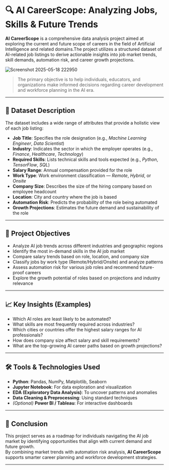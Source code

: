 # 🔍 AI CareerScope: Analyzing Jobs, Skills & Future Trends

**AI CareerScope** is a comprehensive data analysis project aimed at exploring the current and future scope of careers in the field of Artificial Intelligence and related domains.The project utilizes a structured dataset of AI-related job listings to derive actionable insights into job market trends, skill demands, automation risk, and career growth projections.

![Screenshot 2025-05-18 222950](https://github.com/user-attachments/assets/ad5e5060-1d1f-4ee9-a377-13c5c6636906)


> The primary objective is to help individuals, educators, and organizations make informed decisions regarding career development and workforce planning in the AI era.



---
## 📂 Dataset Description

The dataset includes a wide range of attributes that provide a holistic view of each job listing:

- **Job Title**: Specifies the role designation (e.g., *Machine Learning Engineer*, *Data Scientist*)
- **Industry**: Indicates the sector in which the employer operates (e.g., *Finance*, *Healthcare*, *Technology*)
- **Required Skills**: Lists technical skills and tools expected (e.g., *Python*, *TensorFlow*, *SQL*)
- **Salary Range**: Annual compensation provided for the role
- **Work Type**: Work environment classification — *Remote*, *Hybrid*, or *Onsite*
- **Company Size**: Describes the size of the hiring company based on employee headcount
- **Location**: City and country where the job is based
- **Automation Risk**: Predicts the probability of the role being automated
- **Growth Projections**: Estimates the future demand and sustainability of the role

---

## 🎯 Project Objectives

- Analyze AI job trends across different industries and geographic regions  
- Identify the most in-demand skills in the AI job market  
- Compare salary trends based on role, location, and company size  
- Classify jobs by work type (Remote/Hybrid/Onsite) and analyze patterns  
- Assess automation risk for various job roles and recommend future-proof careers  
- Explore the growth potential of roles based on projections and industry relevance  

---

## 📈 Key Insights (Examples)

- Which AI roles are least likely to be automated?
- What skills are most frequently required across industries?  
- Which cities or countries offer the highest salary ranges for AI professionals?  
- How does company size affect salary and skill requirements?  
- What are the top-growing AI career paths based on growth projections?

---

## 🛠️ Tools & Technologies Used

- **Python**: Pandas, NumPy, Matplotlib, Seaborn  
- **Jupyter Notebook**: For data exploration and visualization  
- **EDA (Exploratory Data Analysis)**: To uncover patterns and anomalies  
- **Data Cleaning & Preprocessing**: Using standard techniques  
- *(Optional)* **Power BI / Tableau**: For interactive dashboards

---

## 📌 Conclusion

This project serves as a roadmap for individuals navigating the AI job market by identifying opportunities that align with current demand and future growth.  
By combining market trends with automation risk analysis, **AI CareerScope** supports smarter career planning and workforce development strategies.

---

